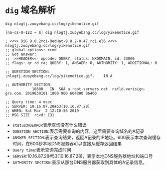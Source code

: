# `dig` 域名解析

`dig nlogtj.zuoyebang.cc/log/yikenotice.gif`

```
[na-cs-0-122 ~ $] dig nlogtj.zuoyebang.cc/log/yikenotice.gif

; <<>> DiG 9.8.2rc1-RedHat-9.8.2-0.47.rc1.el6 <<>> nlogtj.zuoyebang.cc/log/yikenotice.gif
;; global options: +cmd
;; Got answer:
;; ->>HEADER<<- opcode: QUERY, status: NXDOMAIN, id: 23806
;; flags: qr rd ra; QUERY: 1, ANSWER: 0, AUTHORITY: 1, ADDITIONAL: 0

;; QUESTION SECTION:
;nlogtj.zuoyebang.cc/log/yikenotice.gif.    IN A

;; AUTHORITY SECTION:
.           10800   IN  SOA a.root-servers.net. nstld.verisign-grs.com. 2019030101 1800 900 604800 86400

;; Query time: 4 msec
;; SERVER: 10.16.87.28#53(10.16.87.28)
;; WHEN: Sat Mar  2 12:10:56 2019
;; MSG SIZE  rcvd: 131
```

- `status`:`NOERROR`表示查询没有什么错误
- `QUESTION SECTION`:表示需要查询的内容，这里需要查询域名的A记录
- `ANSWER SECTION`:表示查询结果，返回A记录的IP地址。600表示本次查询缓存时间，在600秒本地DNS服务器可以直接从缓存返回结果
- `Query time`:表示查询完成时间
- `SERVER`:10.16.87.28#53(10.16.87.28)，表示本地DNS服务器地址和端口号
- `AUTHORITY SECTION`:表示从那台DNS服务器获取到具体的A记录信息。